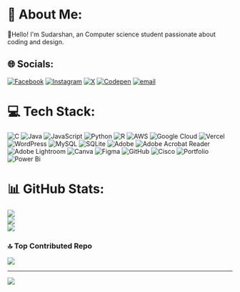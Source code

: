# 💫 About Me:
🚀Hello! I'm Sudarshan, an Computer science student passionate about coding and design. <br>


## 🌐 Socials:
[![Facebook](https://img.shields.io/badge/Facebook-%231877F2.svg?logo=Facebook&logoColor=white)](https://facebook.com/https://www.facebook.com/share/1Ea9uHDF7z/) [![Instagram](https://img.shields.io/badge/Instagram-%23E4405F.svg?logo=Instagram&logoColor=white)](https://instagram.com/https://www.instagram.com/sudarshanbadli_7?igsh=azU0MDVibTB5bWFo) [![X](https://img.shields.io/badge/X-black.svg?logo=X&logoColor=white)](https://x.com/https://x.com/sudarshan_badli?t=f09mAjOye_kMlvFLE8rSxQ&s=09) [![Codepen](https://img.shields.io/badge/Codepen-000000?logo=codepen&logoColor=white)](https://codepen.io/https://codepen.io/Sudarshan-Badli) [![email](https://img.shields.io/badge/Email-D14836?logo=gmail&logoColor=white)](mailto:sudarshanbadli7@gmail.com) 

# 💻 Tech Stack:
![C](https://img.shields.io/badge/c-%2300599C.svg?style=plastic&logo=c&logoColor=white) ![Java](https://img.shields.io/badge/java-%23ED8B00.svg?style=plastic&logo=openjdk&logoColor=white) ![JavaScript](https://img.shields.io/badge/javascript-%23323330.svg?style=plastic&logo=javascript&logoColor=%23F7DF1E) ![Python](https://img.shields.io/badge/python-3670A0?style=plastic&logo=python&logoColor=ffdd54) ![R](https://img.shields.io/badge/r-%23276DC3.svg?style=plastic&logo=r&logoColor=white) ![AWS](https://img.shields.io/badge/AWS-%23FF9900.svg?style=plastic&logo=amazon-aws&logoColor=white) ![Google Cloud](https://img.shields.io/badge/GoogleCloud-%234285F4.svg?style=plastic&logo=google-cloud&logoColor=white) ![Vercel](https://img.shields.io/badge/vercel-%23000000.svg?style=plastic&logo=vercel&logoColor=white) ![WordPress](https://img.shields.io/badge/WordPress-%23117AC9.svg?style=plastic&logo=WordPress&logoColor=white) ![MySQL](https://img.shields.io/badge/mysql-4479A1.svg?style=plastic&logo=mysql&logoColor=white) ![SQLite](https://img.shields.io/badge/sqlite-%2307405e.svg?style=plastic&logo=sqlite&logoColor=white) ![Adobe](https://img.shields.io/badge/adobe-%23FF0000.svg?style=plastic&logo=adobe&logoColor=white) ![Adobe Acrobat Reader](https://img.shields.io/badge/Adobe%20Acrobat%20Reader-EC1C24.svg?style=plastic&logo=Adobe%20Acrobat%20Reader&logoColor=white) ![Adobe Lightroom](https://img.shields.io/badge/Adobe%20Lightroom-31A8FF.svg?style=plastic&logo=Adobe%20Lightroom&logoColor=white) ![Canva](https://img.shields.io/badge/Canva-%2300C4CC.svg?style=plastic&logo=Canva&logoColor=white) ![Figma](https://img.shields.io/badge/figma-%23F24E1E.svg?style=plastic&logo=figma&logoColor=white) ![GitHub](https://img.shields.io/badge/github-%23121011.svg?style=plastic&logo=github&logoColor=white) ![Cisco](https://img.shields.io/badge/cisco-%23049fd9.svg?style=plastic&logo=cisco&logoColor=black) ![Portfolio](https://img.shields.io/badge/Portfolio-%23000000.svg?style=plastic&logo=firefox&logoColor=#FF7139) ![Power Bi](https://img.shields.io/badge/power_bi-F2C811?style=plastic&logo=powerbi&logoColor=black)
# 📊 GitHub Stats:
![](https://github-readme-stats.vercel.app/api?username=Sudarshanbadli&theme=ambient_gradient&hide_border=false&include_all_commits=true&count_private=true)<br/>
![](https://github-readme-streak-stats.herokuapp.com/?user=Sudarshanbadli&theme=ambient_gradient&hide_border=false)<br/>
![](https://github-readme-stats.vercel.app/api/top-langs/?username=Sudarshanbadli&theme=ambient_gradient&hide_border=false&include_all_commits=true&count_private=true&layout=compact)

### 🔝 Top Contributed Repo
![](https://github-contributor-stats.vercel.app/api?username=Sudarshanbadli&limit=5&theme=dark&combine_all_yearly_contributions=true)

---
[![](https://visitcount.itsvg.in/api?id=Sudarshanbadli&icon=0&color=0)](https://visitcount.itsvg.in)

<!-- Proudly created with GPRM ( https://gprm.itsvg.in ) -->
